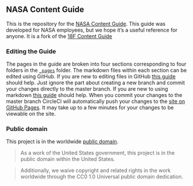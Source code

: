 ## NASA Content Guide

This is the repository for the [NASA Content Guide](https://bruffridge.github.io/content-guide/). This guide was developed for NASA employees, but we hope it’s a useful reference for anyone. It is a fork of the [18F Content Guide](https://pages.18f.gov/content-guide/)

### Editing the Guide
The pages in the guide are broken into four sections corresponding to four folders in the [```_pages```](https://github.com/bruffridge/content-guide/tree/master/_pages) folder. The markdown files within each section can be edited using GitHub. If you are new to editing files in GitHub [this guide](https://help.github.com/articles/editing-files-in-your-repository/) should help. Just ignore the part about creating a new branch and commit your changes directly to the master branch. If you are new to using markdown [this guide](https://guides.github.com/features/mastering-markdown/) should help. When you commit your changes to the master branch CircleCI will automatically push your changes to the [site on GitHub Pages](https://bruffridge.github.io/content-guide/). It may take up to a few minutes for your changes to be viewable on the site.

### Public domain

This project is in the worldwide [public domain](LICENSE.md).

> As a work of the United States government, this project is in the public domain within the United States.

> Additionally, we waive copyright and related rights in the work worldwide through the CC0 1.0 Universal public domain dedication.

